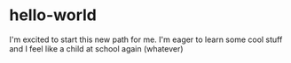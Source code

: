 # hello-world
I'm excited to start this new path for me. 
I'm eager to learn some cool stuff and I feel like a child at school again (whatever)
